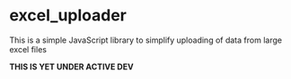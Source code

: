excel_uploader
==============
This is a simple JavaScript library to simplify uploading of data from large excel files

**THIS IS YET UNDER ACTIVE DEV**